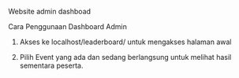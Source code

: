 Website admin dashboad

Cara Penggunaan Dashboard Admin

1. Akses ke localhost/leaderboard/
   untuk mengakses halaman awal

2. Pilih Event yang ada dan sedang berlangsung
   untuk melihat hasil sementara peserta.
